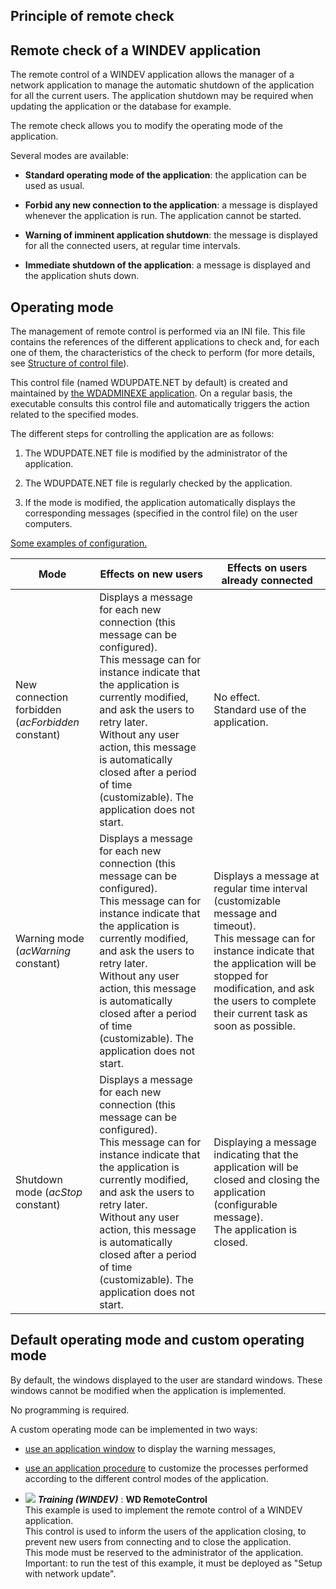 
## Principle of remote check
			



<a name="NOTE1"></a>
<a name="NOTE1_1"></a>


## Remote check of a WINDEV application
<a name="remote_check_windev_application_ELTTEXTE000157"></a>
The remote control of a WINDEV application allows the manager of a network application to manage the automatic shutdown of the application for all the current users. The application shutdown may be required when updating the application or the database for example.

The remote check allows you to modify the operating mode of the application.

Several modes are available:

- **Standard operating mode of the application**: the application can be used as usual.

- **Forbid any new connection to the application**: a message is displayed whenever the application is run. The application cannot be started.

- **Warning of imminent application shutdown**: the message is displayed for all the connected users, at regular time intervals.

- **Immediate shutdown of the application**: a message is displayed and the application shuts down.




<a name="NOTE2"></a>
<a name="NOTE2_1"></a>


## Operating mode
<a name="operating_mode_ELTTEXTE000181"></a>
The management of remote control is performed via an INI file. This file contains the references of the different applications to check and, for each one of them, the characteristics of the check to perform (for more details, see [Structure of control file](../WDLang1/3013005.md)).

This control file (named WDUPDATE.NET by default) is created and maintained by [the WDADMINEXE application](../WDAdminExe/2028052.md). On a regular basis, the executable consults this control file and automatically triggers the action related to the specified modes.

The different steps for controlling the application are as follows:

1. The WDUPDATE.NET file is modified by the administrator of the application.

2. The WDUPDATE.NET file is regularly checked by the application.

3. If the mode is modified, the application automatically displays the corresponding messages (specified in the control file) on the user computers.




[Some examples of configuration.](../WDLang1/3013007.md)

| Mode | Effects on new users | Effects on users already connected |
| --- | --- | --- |
| New connection forbidden (*acForbidden* constant) | Displays a message for each new connection (this message can be configured).<br>This message can for instance indicate that the application is currently modified, and ask the users to retry later.<br>Without any user action, this message is automatically closed after a period of time (customizable). The application does not start. | No effect.<br>Standard use of the application. |
| Warning mode (*acWarning* constant) | Displays a message for each new connection (this message can be configured).<br>This message can for instance indicate that the application is currently modified, and ask the users to retry later.<br>Without any user action, this message is automatically closed after a period of time (customizable). The application does not start. | Displays a message at regular time interval (customizable message and timeout).<br>This message can for instance indicate that the application will be stopped for modification, and ask the users to complete their current task as soon as possible. |
| Shutdown mode (*acStop* constant) | Displays a message for each new connection (this message can be configured).<br>This message can for instance indicate that the application is currently modified, and ask the users to retry later.<br>Without any user action, this message is automatically closed after a period of time (customizable). The application does not start. | Displaying a message indicating that the application will be closed and closing the application (configurable message).<br>The application is closed. |



<a name="NOTE3"></a>
<a name="NOTE3_1"></a>


## Default operating mode and custom operating mode
<a name="default_operating_mode_and_custom_operating_mode_ELTTEXTE000205"></a>
By default, the windows displayed to the user are standard windows. These windows cannot be modified when the application is implemented.

No programming is required.

A custom operating mode can be implemented in two ways:

- [use an application window](../WDLang1/3013001.md) to display the warning messages, 

- [use an application procedure](../WDLang1/3013009.md) to customize the processes performed according to the different control modes of the application.





- ![](https://doc.pcsoft.fr/en-US/images/image.awp?langid=3&name=WDRemoteControl.gif) ***Training (WINDEV)*** : **WD RemoteControl** <br>This example is used to implement the remote control of a WINDEV application. <br>This control is used to inform the users of the application closing, to prevent new users from connecting and to close the application.<br>This mode must be reserved to the administrator of the application.<br>Important: to run the test of this example, it must be deployed as "Setup with network update".


